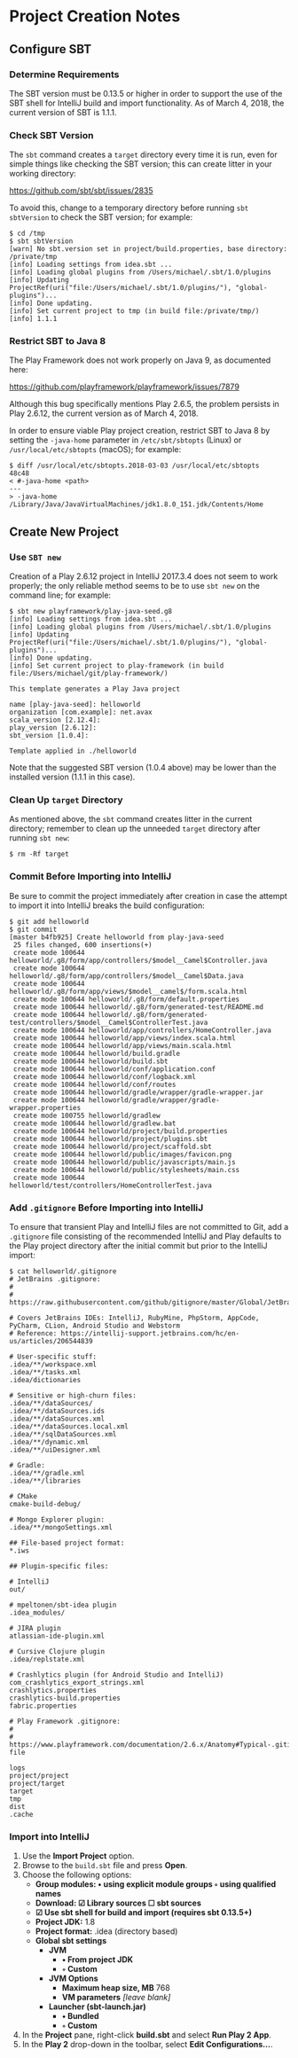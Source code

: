 # Project Creation Notes

## Configure SBT

### Determine Requirements

The SBT version must be 0.13.5 or higher in order to support the use of the SBT
shell for IntelliJ build and import functionality. As of March 4, 2018, the
current version of SBT is 1.1.1.

### Check SBT Version

The `sbt` command creates a `target` directory every time it is run, even for
simple things like checking the SBT version; this can create litter in your
working directory:

https://github.com/sbt/sbt/issues/2835

To avoid this, change to a temporary directory before running `sbt sbtVersion`
to check the SBT version; for example:

```console
$ cd /tmp
$ sbt sbtVersion
[warn] No sbt.version set in project/build.properties, base directory: /private/tmp
[info] Loading settings from idea.sbt ...
[info] Loading global plugins from /Users/michael/.sbt/1.0/plugins
[info] Updating ProjectRef(uri("file:/Users/michael/.sbt/1.0/plugins/"), "global-plugins")...
[info] Done updating.
[info] Set current project to tmp (in build file:/private/tmp/)
[info] 1.1.1
```

### Restrict SBT to Java 8

The Play Framework does not work properly on Java 9, as documented here:

https://github.com/playframework/playframework/issues/7879

Although this bug specifically mentions Play 2.6.5, the problem persists in
Play 2.6.12, the current version as of March 4, 2018.

In order to ensure viable Play project creation, restrict SBT to Java 8 by
setting the `-java-home` parameter in `/etc/sbt/sbtopts` (Linux) or
`/usr/local/etc/sbtopts` (macOS); for example:

```console
$ diff /usr/local/etc/sbtopts.2018-03-03 /usr/local/etc/sbtopts
48c48
< #-java-home <path>
---
> -java-home /Library/Java/JavaVirtualMachines/jdk1.8.0_151.jdk/Contents/Home
```

## Create New Project

### Use `SBT new`

Creation of a Play 2.6.12 project in IntelliJ 2017.3.4 does not seem to work
properly; the only reliable method seems to be to use `sbt new` on the command
line; for example:

```console
$ sbt new playframework/play-java-seed.g8
[info] Loading settings from idea.sbt ...
[info] Loading global plugins from /Users/michael/.sbt/1.0/plugins
[info] Updating ProjectRef(uri("file:/Users/michael/.sbt/1.0/plugins/"), "global-plugins")...
[info] Done updating.
[info] Set current project to play-framework (in build file:/Users/michael/git/play-framework/)

This template generates a Play Java project 

name [play-java-seed]: helloworld
organization [com.example]: net.avax
scala_version [2.12.4]: 
play_version [2.6.12]: 
sbt_version [1.0.4]: 

Template applied in ./helloworld

```

Note that the suggested SBT version (1.0.4 above) may be lower than the
installed version (1.1.1 in this case).

### Clean Up `target` Directory

As mentioned above, the `sbt` command creates litter in the current directory;
remember to clean up the unneeded `target` directory after running `sbt new`:

```console
$ rm -Rf target
```

### Commit Before Importing into IntelliJ

Be sure to commit the project immediately after creation in case the attempt to
import it into IntelliJ breaks the build configuration:

```console
$ git add helloworld
$ git commit
[master b4fb925] Create helloworld from play-java-seed
 25 files changed, 600 insertions(+)
 create mode 100644 helloworld/.g8/form/app/controllers/$model__Camel$Controller.java
 create mode 100644 helloworld/.g8/form/app/controllers/$model__Camel$Data.java
 create mode 100644 helloworld/.g8/form/app/views/$model__camel$/form.scala.html
 create mode 100644 helloworld/.g8/form/default.properties
 create mode 100644 helloworld/.g8/form/generated-test/README.md
 create mode 100644 helloworld/.g8/form/generated-test/controllers/$model__Camel$ControllerTest.java
 create mode 100644 helloworld/app/controllers/HomeController.java
 create mode 100644 helloworld/app/views/index.scala.html
 create mode 100644 helloworld/app/views/main.scala.html
 create mode 100644 helloworld/build.gradle
 create mode 100644 helloworld/build.sbt
 create mode 100644 helloworld/conf/application.conf
 create mode 100644 helloworld/conf/logback.xml
 create mode 100644 helloworld/conf/routes
 create mode 100644 helloworld/gradle/wrapper/gradle-wrapper.jar
 create mode 100644 helloworld/gradle/wrapper/gradle-wrapper.properties
 create mode 100755 helloworld/gradlew
 create mode 100644 helloworld/gradlew.bat
 create mode 100644 helloworld/project/build.properties
 create mode 100644 helloworld/project/plugins.sbt
 create mode 100644 helloworld/project/scaffold.sbt
 create mode 100644 helloworld/public/images/favicon.png
 create mode 100644 helloworld/public/javascripts/main.js
 create mode 100644 helloworld/public/stylesheets/main.css
 create mode 100644 helloworld/test/controllers/HomeControllerTest.java
```

### Add `.gitignore` Before Importing into IntelliJ

To ensure that transient Play and IntelliJ files are not committed to Git, add
a `.gitignore` file consisting of the recommended IntelliJ and Play defaults to
the Play project directory after the initial commit but prior to the IntelliJ
import:

```console
$ cat helloworld/.gitignore
# JetBrains .gitignore:
#
# https://raw.githubusercontent.com/github/gitignore/master/Global/JetBrains.gitignore

# Covers JetBrains IDEs: IntelliJ, RubyMine, PhpStorm, AppCode, PyCharm, CLion, Android Studio and Webstorm
# Reference: https://intellij-support.jetbrains.com/hc/en-us/articles/206544839

# User-specific stuff:
.idea/**/workspace.xml
.idea/**/tasks.xml
.idea/dictionaries

# Sensitive or high-churn files:
.idea/**/dataSources/
.idea/**/dataSources.ids
.idea/**/dataSources.xml
.idea/**/dataSources.local.xml
.idea/**/sqlDataSources.xml
.idea/**/dynamic.xml
.idea/**/uiDesigner.xml

# Gradle:
.idea/**/gradle.xml
.idea/**/libraries

# CMake
cmake-build-debug/

# Mongo Explorer plugin:
.idea/**/mongoSettings.xml

## File-based project format:
*.iws

## Plugin-specific files:

# IntelliJ
out/

# mpeltonen/sbt-idea plugin
.idea_modules/

# JIRA plugin
atlassian-ide-plugin.xml

# Cursive Clojure plugin
.idea/replstate.xml

# Crashlytics plugin (for Android Studio and IntelliJ)
com_crashlytics_export_strings.xml
crashlytics.properties
crashlytics-build.properties
fabric.properties

# Play Framework .gitignore:
#
# https://www.playframework.com/documentation/2.6.x/Anatomy#Typical-.gitignore-file

logs
project/project
project/target
target
tmp
dist
.cache
```

### Import into IntelliJ

1. Use the **Import Project** option.
1. Browse to the `build.sbt` file and press **Open**.
1. Choose the following options:
   * **Group modules: &#x2022; using explicit module groups &#x25e6; using qualified names**
   * **Download: &#x2611; Library sources &#x2610; sbt sources**
   * **&#x2611; Use sbt shell for build and import (requires sbt 0.13.5+)**
   * **Project JDK:** 1.8
   * **Project format:** .idea (directory based)
   * **Global sbt settings**
      * **JVM**
         * **&#x2022; From project JDK**
         * **&#x25e6; Custom**
      * **JVM Options**
         * **Maximum heap size, MB** 768
         * **VM parameters** _[leave blank]_
      * **Launcher (sbt-launch.jar)**
         * **&#x2022; Bundled**
         * **&#x25e6; Custom**
1. In the **Project** pane, right-click **build.sbt** and select **Run Play 2 App**.
1. In the **Play 2** drop-down in the toolbar, select **Edit Configurations&hellip;**.
